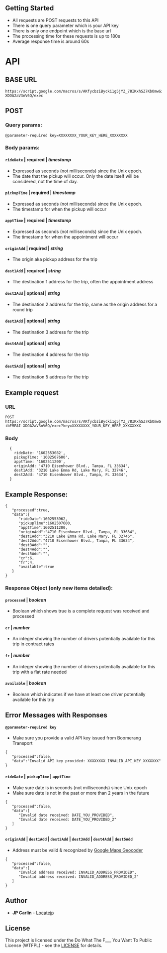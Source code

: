 ## Getting Started
* All requests are POST requests to this API
* There is one query parameter which is your API key
* There is only one endpoint which is the base url
* The processing time for these requests is up to 180s
* Average response time is around 60s

# API

## BASE URL
```
https://script.google.com/macros/s/AKfycbziBycki1g5jYZ_78IKxhSZ7KbOmwGibEMEAI-XDOA2aV3nV6Q/exec
```

## POST
### Query params:
```
@parameter-required key=XXXXXXXX_YOUR_KEY_HERE_XXXXXXXX
```
### Body params:
#### `rideDate` | required | *timestamp*
* Expressed as seconds (not milliseconds) since the Unix epoch.
* The date that the pickup will occur. Only the date itself will be considered, not the time of day.
#### `pickupTime` | required | *timestamp*
* Expressed as seconds (not milliseconds) since the Unix epoch.
* The timestamp for when the pickup will occur
#### `apptTime` | required | *timestamp*
* Expressed as seconds (not milliseconds) since the Unix epoch.
* The timestamp for when the appointment will occur
#### `originAdd` | required | *string*
* The origin aka pickup address for the trip 
#### `dest1Add` | required | *string*
* The destination 1 address for the trip, often the appointment address
#### `dest2Add` | optional | *string*
* The destination 2 address for the trip, same as the origin address for a round trip
#### `dest3Add` | optional | *string*
* The destination 3 address for the trip
#### `dest4Add` | optional | *string*
* The destination 4 address for the trip
#### `dest5Add` | optional | *string*
* The destination 5 address for the trip


## Example request 
### URL
`POST https://script.google.com/macros/s/AKfycbziBycki1g5jYZ_78IKxhSZ7KbOmwGibEMEAI-XDOA2aV3nV6Q/exec?key=XXXXXXXX_YOUR_KEY_HERE_XXXXXXXX`
### Body
```
  {
    rideDate: '1602553082',
    pickupTime: '1602507600',
    apptTime: '1602511200',
    originAdd: '4710 Eisenhower Blvd., Tampa, FL 33634',
    dest1Add: '3210 Lake Emma Rd, Lake Mary, FL 32746',
    dest2Add: '4710 Eisenhower Blvd., Tampa, FL 33634',
  }
```

## Example Response:
```
{
   "processed":true,
   "data":{
      "rideDate":1602553962,
      "pickupTime":1602507600,
      "apptTime":1602511200,
      "originAdd":"4710 Eisenhower Blvd., Tampa, FL 33634",
      "dest1Add":"3210 Lake Emma Rd, Lake Mary, FL 32746",
      "dest2Add":"4710 Eisenhower Blvd., Tampa, FL 33634",
      "dest3Add":"",
      "dest4Add":"",
      "dest5Add":"",
      "cr":6,
      "fr":4,
      "available":true
   }
}
```
### Response Object (only new items detailed):
#### `processed` | *boolean*
* Boolean which shows true is a complete request was received and processed
#### `cr` | *number*
* An integer showing the number of drivers potentially available for this trip in contract rates
#### `fr` | *number*
* An integer showing the number of drivers potentially available for this trip with a flat rate needed
#### `available` | *boolean*
* Boolean which indicates if we have at least one driver potentially available for this trip

## Error Messages with Responses
#### `@parameter-required key` 
* Make sure you provide a valid API key issued from Boomerang Transport
```
{
   "processed":false,
   "data":"Invalid API key provided: XXXXXXXX_INVALID_API_KEY_XXXXXXX"
}
```
#### `rideDate` | `pickupTime` | `apptTime`
* Make sure date is in seconds (not milliseconds) since Unix epoch
* Make sure date is not in the past or more than 2 years in the future
```
{
   "processed":false,
   "data":[
      "Invalid date received: DATE_YOU_PROVIDED",
      "Invalid date received: DATE_YOU_PROVIDED_2"
   ]
}
```
#### `originAdd` | `dest1Add` | `dest2Add` | `dest3Add` | `dest4Add` | `dest5Add`
* Address must be valid & recognized by [Google Maps Geocoder](https://developers.google.com/maps/documentation/geocoding/start)
```
{
   "processed":false,
   "data":[
      "Invalid address received: INVALID_ADDRESS_PROVIDED",
      "Invalid address received: INVALID_ADDRESS_PROVIDED_2"
   ]
}
```

## Author

* **JP Carlin**  - [Locatejp](https://github.com/locatejp)

## License

This project is licensed under the Do What The F___ You Want To Public License (WTFPL) - see the [LICENSE](http://www.wtfpl.net/) for details.
